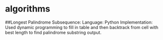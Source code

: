 # algorithms
##Longest Palindrome Subsequence:
Language: Python
Implementation: Used dynamic programming to fill in table and then backtrack from cell with best length to find palindrome substring output. 
